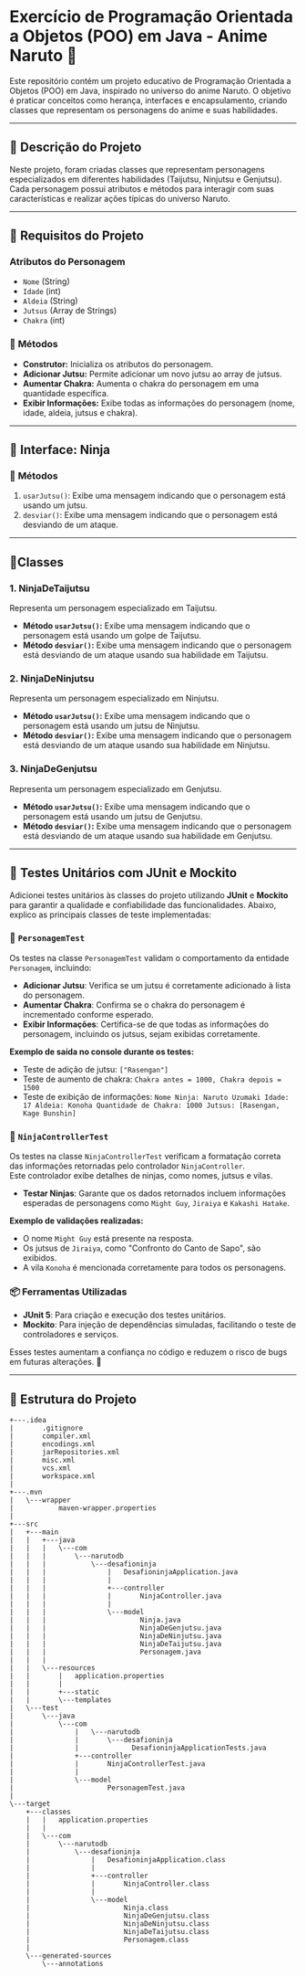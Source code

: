#  Exercício de Programação Orientada a Objetos (POO) em Java - Anime Naruto 🍥

Este repositório contém um projeto educativo de Programação Orientada a Objetos (POO) em Java, inspirado no universo do anime Naruto. O objetivo é praticar conceitos como herança, interfaces e encapsulamento, criando classes que representam os personagens do anime e suas habilidades.

---

## 🦊 **Descrição do Projeto**

Neste projeto, foram criadas classes que representam personagens especializados em diferentes habilidades (Taijutsu, Ninjutsu e Genjutsu). Cada personagem possui atributos e métodos para interagir com suas características e realizar ações típicas do universo Naruto.

---

## 🍜 **Requisitos do Projeto**

### **Atributos do Personagem**
- `Nome` (String)
- `Idade` (int)
- `Aldeia` (String)
- `Jutsus` (Array de Strings)
- `Chakra` (int)

### 🍢 **Métodos**
- **Construtor:** Inicializa os atributos do personagem.
- **Adicionar Jutsu:** Permite adicionar um novo jutsu ao array de jutsus.
- **Aumentar Chakra:** Aumenta o chakra do personagem em uma quantidade específica.
- **Exibir Informações:** Exibe todas as informações do personagem (nome, idade, aldeia, jutsus e chakra).

---

## 🍃 **Interface: Ninja**

### 🍢 **Métodos**
1. `usarJutsu()`: Exibe uma mensagem indicando que o personagem está usando um jutsu.
2. `desviar()`: Exibe uma mensagem indicando que o personagem está desviando de um ataque.

---

## 🍡**Classes**

### **1. NinjaDeTaijutsu**
Representa um personagem especializado em Taijutsu.
- **Método `usarJutsu()`:** Exibe uma mensagem indicando que o personagem está usando um golpe de Taijutsu.
- **Método `desviar()`:** Exibe uma mensagem indicando que o personagem está desviando de um ataque usando sua habilidade em Taijutsu.

### **2. NinjaDeNinjutsu**
Representa um personagem especializado em Ninjutsu.
- **Método `usarJutsu()`:** Exibe uma mensagem indicando que o personagem está usando um jutsu de Ninjutsu.
- **Método `desviar()`:** Exibe uma mensagem indicando que o personagem está desviando de um ataque usando sua habilidade em Ninjutsu.

### **3. NinjaDeGenjutsu**
Representa um personagem especializado em Genjutsu.
- **Método `usarJutsu()`:** Exibe uma mensagem indicando que o personagem está usando um jutsu de Genjutsu.
- **Método `desviar()`:** Exibe uma mensagem indicando que o personagem está desviando de um ataque usando sua habilidade em Genjutsu.

---

## 💢 Testes Unitários com JUnit e Mockito

Adicionei testes unitários às classes do projeto utilizando **JUnit** e **Mockito** para garantir a qualidade e confiabilidade das funcionalidades. Abaixo, explico as principais classes de teste implementadas:

### 🍙 `PersonagemTest`
Os testes na classe `PersonagemTest` validam o comportamento da entidade `Personagem`, incluindo:
- **Adicionar Jutsu**: Verifica se um jutsu é corretamente adicionado à lista do personagem.
- **Aumentar Chakra**: Confirma se o chakra do personagem é incrementado conforme esperado.
- **Exibir Informações**: Certifica-se de que todas as informações do personagem, incluindo os jutsus, sejam exibidas corretamente.

**Exemplo de saída no console durante os testes:**
- Teste de adição de jutsu: `["Rasengan"]`
- Teste de aumento de chakra: `Chakra antes = 1000, Chakra depois = 1500`
- Teste de exibição de informações: `Nome Ninja: Naruto Uzumaki Idade: 17 Aldeia: Konoha Quantidade de Chakra: 1000 Jutsus: [Rasengan, Kage Bunshin]`


### 🍙 `NinjaControllerTest`
Os testes na classe `NinjaControllerTest` verificam a formatação correta das informações retornadas pelo controlador `NinjaController`.  
Este controlador exibe detalhes de ninjas, como nomes, jutsus e vilas.

- **Testar Ninjas**: Garante que os dados retornados incluem informações esperadas de personagens como `Might Guy`, `Jiraiya` e `Kakashi Hatake`.

**Exemplo de validações realizadas:**
- O nome `Might Guy` está presente na resposta.
- Os jutsus de `Jiraiya`, como "Confronto do Canto de Sapo", são exibidos.
- A vila `Konoha` é mencionada corretamente para todos os personagens.

### 📦 Ferramentas Utilizadas
- **JUnit 5**: Para criação e execução dos testes unitários.
- **Mockito**: Para injeção de dependências simuladas, facilitando o teste de controladores e serviços.

Esses testes aumentam a confiança no código e reduzem o risco de bugs em futuras alterações. 💪

---

## 🏮 **Estrutura do Projeto**

```plaintext
+---.idea
|       .gitignore
|       compiler.xml
|       encodings.xml
|       jarRepositories.xml
|       misc.xml
|       vcs.xml
|       workspace.xml
|       
+---.mvn
|   \---wrapper
|           maven-wrapper.properties
|           
+---src
|   +---main
|   |   +---java
|   |   |   \---com
|   |   |       \---narutodb
|   |   |           \---desafioninja
|   |   |               |   DesafioninjaApplication.java
|   |   |               |   
|   |   |               +---controller
|   |   |               |       NinjaController.java
|   |   |               |       
|   |   |               \---model
|   |   |                       Ninja.java
|   |   |                       NinjaDeGenjutsu.java
|   |   |                       NinjaDeNinjutsu.java
|   |   |                       NinjaDeTaijutsu.java
|   |   |                       Personagem.java
|   |   |                       
|   |   \---resources
|   |       |   application.properties
|   |       |   
|   |       +---static
|   |       \---templates
|   \---test
|       \---java
|           \---com
|               |   \---narutodb
|               |       \---desafioninja
|               |             DesafioninjaApplicationTests.java
|               +---controller
|               |       NinjaControllerTest.java
|               |       
|               \---model
|                       PersonagemTest.java
|
\---target
    +---classes
    |   |   application.properties
    |   |   
    |   \---com
    |       \---narutodb
    |           \---desafioninja
    |               |   DesafioninjaApplication.class
    |               |   
    |               +---controller
    |               |       NinjaController.class
    |               |       
    |               \---model
    |                       Ninja.class
    |                       NinjaDeGenjutsu.class
    |                       NinjaDeNinjutsu.class
    |                       NinjaDeTaijutsu.class
    |                       Personagem.class
    |                       
    \---generated-sources
        \---annotations
